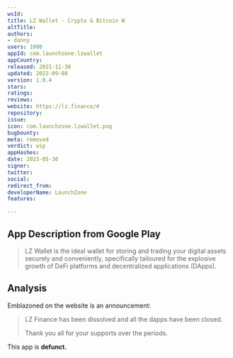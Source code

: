 ```yaml
---
wsId: 
title: LZ Wallet - Crypto & Bitcoin W
altTitle: 
authors:
- danny
users: 1000
appId: com.launchzone.lzwallet
appCountry: 
released: 2021-11-30
updated: 2022-09-08
version: 1.0.4
stars: 
ratings: 
reviews: 
website: https://lz.finance/#
repository: 
issue: 
icon: com.launchzone.lzwallet.png
bugbounty: 
meta: removed
verdict: wip
appHashes: 
date: 2023-05-30
signer: 
twitter: 
social: 
redirect_from: 
developerName: LaunchZone
features: 

---
```


## App Description from Google Play 

> LZ Wallet is the ideal wallet for storing and trading your digital assets securely and conveniently, specifically tailoured for the explosive growth of DeFi platforms and decentralized applications (DApps).

## Analysis 

Emblazoned on the website is an announcement: 

> LZ Finance has been dissolved and all the dapps have been closed.
>
> Thank you all for your supports over the periods.

This app is **defunct.**
